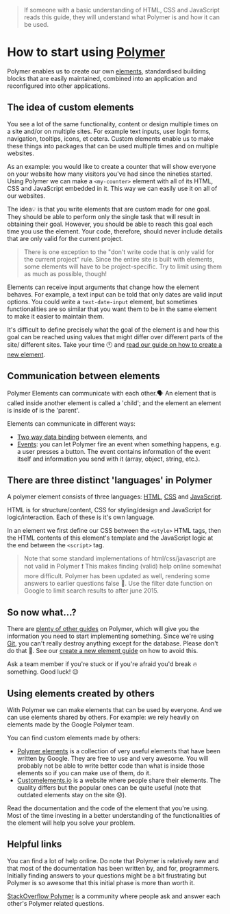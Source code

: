 > If someone with a basic understanding of HTML, CSS and JavaScript reads this guide, they will understand what Polymer is and how it can be used.

# How to start using [Polymer](../glossary/polymer.md)

Polymer enables us to create our own [elements](../glossary/element.md), standardised building blocks that are easily maintained, combined into an application and reconfigured into other applications.

## The idea of custom elements

You see a lot of the same functionality, content or design multiple times on a site and/or on multiple sites. For example text inputs, user login forms, navigation, tooltips, icons, et cetera. Custom elements enable us to make these things into packages that can be used multiple times and on multiple websites.

As an example: you would like to create a counter that will show everyone on your website how many visitors you've had since the nineties started. Using Polymer we can make a `<my-counter>` element with all of its HTML, CSS and JavaScript embedded in it. This way we can easily use it on all of our websites.

The idea💡 is that you write elements that are custom made for one goal. They should be able to perform only the single task that will result in obtaining their goal. However, you should be able to reach this goal each time you use the element. Your code, therefore, should never include details that are only valid for the current project.

> There is one exception to the "don't write code that is only valid for the current project" rule. Since the entire site is built with elements, some elements will have to be project-specific. Try to limit using them as much as possible, though!

Elements can receive input arguments that change how the element behaves. For example, a text input can be told that only dates are valid input options. You could write a `text-date-input` element, but sometimes functionalities are so similar that you want them to be in the same element to make it easier to maintain them.

It's difficult to define precisely what the goal of the element is and how this goal can be reached using values that might differ over different parts of the site/ different sites. Take your time 🕚 and [read our guide on how to create a new element](../creating-elements/readme.md).

## Communication between elements

Polymer Elements can communicate with each other.🗣 An element that is called inside another element is called a 'child'; and the element an element is inside of is the 'parent'.

Elements can communicate in different ways:
- [Two way data binding](../databinding/readme.md) between elements, and
- [Events](https://www.polymer-project.org/1.0/docs/devguide/events.html): you can let Polymer fire an event when something happens, e.g. a user presses a button. The event contains information of the event itself and information you send with it (array, object, string, etc.).

## There are three distinct 'languages' in Polymer

A polymer element consists of three languages: [HTML](https://developer.mozilla.org/en-US/docs/Web/Guide/HTML/Introduction), [CSS](https://developer.mozilla.org/en-US/docs/Web/Guide/CSS/Getting_started) and [JavaScript](https://developer.mozilla.org/en-US/Learn/JavaScript).

HTML is for structure/content, CSS for styling/design and JavaScript for logic/interaction. Each of these is it's own language.

In an element we first define our CSS between the `<style>` HTML tags, then the HTML contents of this element's template and the JavaScript logic at the end between the `<script>` tag.

> Note that some standard implementations of html/css/javascript are not valid in Polymer ❗️ This makes finding (valid) help online somewhat more difficult. Polymer has been updated as well, rendering some answers to earlier questions false 🚫. Use the filter date function on Google to limit search results to after june 2015.

## So now what...?

There are [plenty of other guides](../README.md) on Polymer, which will give you the information you need to start implementing something. Since we're using [Git](../glossary/git.md), you can't really destroy anything except for the database. Please don't do that 😬. See our [create a new element guide](../creating-elements/readme.md) on how to avoid this.

Ask a team member if you're stuck or if you're afraid you'd break 🔥 something. Good luck! 😉

## Using elements created by others

With Polymer we can make elements that can be used by everyone. And we can use elements shared by others. For example: we rely heavily on elements made by the Google Polymer team.

You can find custom elements made by others:

- [Polymer elements](https://elements.polymer-project.org/) is a collection of very useful elements that have been written by Google. They are free to use and very awesome. You will probably not be able to write better code than what is inside those elements so if you can make use of them, do it.
- [Customelements.io](https://customelements.io/) is a website where people share their elements. The quality differs but the popular ones can be quite useful (note that outdated elements stay on the site 😞).

Read the documentation and the code of the element that you're using. Most of the time investing in a better understanding of the functionalities of the element will help you solve your problem.

## Helpful links

You can find a lot of help online. Do note that Polymer is relatively new and that most of the documentation has been written by, and for, programmers. Initially finding answers to your questions might be a bit frustrating but Polymer is so awesome that this initial phase is more than worth it.

[StackOverflow Polymer](https://stackoverflow.com/questions/tagged/polymer) is a community where people ask and answer each other's Polymer related questions.
